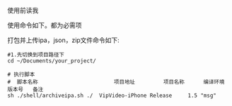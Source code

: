 使用前读我

使用命令如下。都为必需项

打包并上传ipa，json，zip文件命令如下:

```
#1.先切换到项目路径下
cd ~/Documents/your_project/

# 执行脚本
#  脚本名称       				   项目地址       	项目名称   	  编译环境   版本号   备注
sh ./shell/archiveipa.sh ./  VipVideo-iPhone Release     1.5 "msg"
```

